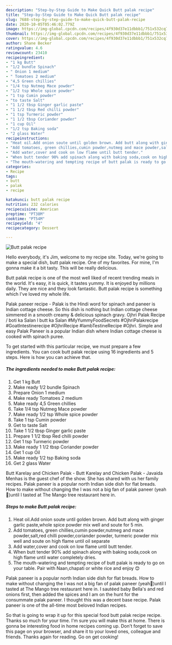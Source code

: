 ```yaml
---
description: "Step-by-Step Guide to Make Quick Butt palak recipe"
title: "Step-by-Step Guide to Make Quick Butt palak recipe"
slug: 7688-step-by-step-guide-to-make-quick-butt-palak-recipe
date: 2020-10-05T05:46:02.779Z
image: https://img-global.cpcdn.com/recipes/4f930d37e11dbbb1/751x532cq70/butt-palak-recipe-recipe-main-photo.jpg
thumbnail: https://img-global.cpcdn.com/recipes/4f930d37e11dbbb1/751x532cq70/butt-palak-recipe-recipe-main-photo.jpg
cover: https://img-global.cpcdn.com/recipes/4f930d37e11dbbb1/751x532cq70/butt-palak-recipe-recipe-main-photo.jpg
author: Shane Becker
ratingvalue: 4.6
reviewcount: 23410
recipeingredient:
- "1 kg Butt"
- "1/2 bundle Spinach"
- " Onion 1 medium"
- " Tomatoes 2 medium"
- "4,5 Green chillies"
- "1/4 tsp Nutmeg Mace powder"
- "1/2 tsp Whole spice powder"
- "1 tsp Cumin powder"
- "to taste Salt"
- "1 1/2 tbsp Ginger garlic paste"
- "1 1/2 tbsp Red chilli powder"
- "1 tsp Turmeric powder"
- "1 1/2 tbsp Coriander powder"
- "1 cup Oil"
- "1/2 tsp Baking soda"
- "2 glass Water"
recipeinstructions:
- "Heat oil.Add onion soute until golden brown. Add butt along with ginger garlic paste,whole spice powder mix well and soute for 5 min."
- "Add tomatoes, green chillies,cumin powder,nutmeg and mace powder,salt,red chilli powder,coriander powder, turmeric powder mix well and soute on high flame until oil separate"
- "Add water,cover and cook on low flame until butt tender."
- "When butt tender 90% add spinach along with baking soda,cook on high flame until water completely dries."
- "The mouth-watering and tempting recipe of butt palak is ready to go on your table. Pair with Naan,chapati or white rice and enjoy 😊"
categories:
- Recipe
tags:
- butt
- palak
- recipe

katakunci: butt palak recipe 
nutrition: 232 calories
recipecuisine: American
preptime: "PT38M"
cooktime: "PT54M"
recipeyield: "4"
recipecategory: Dessert

---
```



![Butt palak recipe](https://img-global.cpcdn.com/recipes/4f930d37e11dbbb1/751x532cq70/butt-palak-recipe-recipe-main-photo.jpg)

Hello everybody, it's Jim, welcome to my recipe site. Today, we're going to make a special dish, butt palak recipe. One of my favorites. For mine, I'm gonna make it a bit tasty. This will be really delicious.

Butt palak recipe is one of the most well liked of recent trending meals in the world. It's easy, it is quick, it tastes yummy. It is enjoyed by millions daily. They are nice and they look fantastic. Butt palak recipe is something which I've loved my whole life.

Palak paneer recipe - Palak is the Hindi word for spinach and paneer is Indian cottage cheese. So this dish is nothing but Indian cottage cheese simmered in a smooth creamy &amp; delicious spinach gravy. Ojhri Palak Recipe / boti ka Salan l butt ka Salan #MyYummyFoodSecrets #OjhriPalakrecipe #GoatIntestinerecipe #OjhriRecipe #lambTestineRecipe #Ojhri. Simple and easy Palak Paneer is a popular Indian dish where Indian cottage cheese is cooked with spinach puree.


To get started with this particular recipe, we must prepare a few ingredients. You can cook butt palak recipe using 16 ingredients and 5 steps. Here is how you can achieve that.

<!--inarticleads1-->

##### The ingredients needed to make Butt palak recipe:

1. Get 1 kg Butt
1. Make ready 1/2 bundle Spinach
1. Prepare  Onion 1 medium
1. Make ready  Tomatoes 2 medium
1. Make ready 4,5 Green chillies
1. Take 1/4 tsp Nutmeg Mace powder
1. Make ready 1/2 tsp Whole spice powder
1. Take 1 tsp Cumin powder
1. Get to taste Salt
1. Take 1 1/2 tbsp Ginger garlic paste
1. Prepare 1 1/2 tbsp Red chilli powder
1. Get 1 tsp Turmeric powder
1. Make ready 1 1/2 tbsp Coriander powder
1. Get 1 cup Oil
1. Make ready 1/2 tsp Baking soda
1. Get 2 glass Water


Butt Karelay and Chicken Palak - Butt Karelay and Chicken Palak - Javaida Menhas is the guest chef of the show. She has shared with us her family recipes. Palak paneer is a popular north Indian side dish for flat breads. How to make without changing the I was not a big fan of palak paneer (yeah🤪)until I tasted at The Mango tree restaurant here in. 

<!--inarticleads2-->

##### Steps to make Butt palak recipe:

1. Heat oil.Add onion soute until golden brown. Add butt along with ginger garlic paste,whole spice powder mix well and soute for 5 min.
1. Add tomatoes, green chillies,cumin powder,nutmeg and mace powder,salt,red chilli powder,coriander powder, turmeric powder mix well and soute on high flame until oil separate
1. Add water,cover and cook on low flame until butt tender.
1. When butt tender 90% add spinach along with baking soda,cook on high flame until water completely dries.
1. The mouth-watering and tempting recipe of butt palak is ready to go on your table. Pair with Naan,chapati or white rice and enjoy 😊


Palak paneer is a popular north Indian side dish for flat breads. How to make without changing the I was not a big fan of palak paneer (yeah🤪)until I tasted at The Mango tree restaurant here in. I sautéed baby Bella&#39;s and red onions first, then added the spices and I am on the hunt for the consummate palak paneer. I thought this was a decent base recipe. Palak paneer is one of the all-time most beloved Indian recipes. 

So that is going to wrap it up for this special food butt palak recipe recipe. Thanks so much for your time. I'm sure you will make this at home. There is gonna be interesting food in home recipes coming up. Don't forget to save this page on your browser, and share it to your loved ones, colleague and friends. Thanks again for reading. Go on get cooking!
